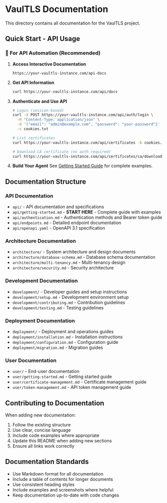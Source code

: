 # VaulTLS Documentation

This directory contains all documentation for the VaulTLS project.

## Quick Start - API Usage

### 🚀 For API Automation (Recommended)

1. **Access Interactive Documentation**
   ```
   https://your-vaultls-instance.com/api-docs
   ```

2. **Get API Information**
   ```bash
   curl https://your-vaultls-instance.com/api/docs
   ```

3. **Authenticate and Use API**
   ```bash
   # Login (session-based)
   curl -X POST https://your-vaultls-instance.com/api/auth/login \
     -H "Content-Type: application/json" \
     -d '{"email": "admin@example.com", "password": "your-password"}' \
     -c cookies.txt

   # List certificates
   curl https://your-vaultls-instance.com/api/certificates -b cookies.txt

   # Download CA certificate (no auth required)
   curl https://your-vaultls-instance.com/api/certificates/ca/download -o ca.pem
   ```

4. **Build Your Agent**
   See [Getting Started Guide](api/getting-started.md) for complete examples.

## Documentation Structure

### API Documentation
- `api/` - API documentation and specifications
- `api/getting-started.md` - **START HERE** - Complete guide with examples
- `api/authentication.md` - Authentication methods and Bearer token guide
- `api/endpoints.md` - Detailed endpoint documentation
- `api/openapi.yaml` - OpenAPI 3.1 specification

### Architecture Documentation
- `architecture/` - System architecture and design documents
- `architecture/database-schema.md` - Database schema documentation
- `architecture/multi-tenancy.md` - Multi-tenancy design
- `architecture/security.md` - Security architecture

### Development Documentation
- `development/` - Developer guides and setup instructions
- `development/setup.md` - Development environment setup
- `development/contributing.md` - Contribution guidelines
- `development/testing.md` - Testing guidelines

### Deployment Documentation
- `deployment/` - Deployment and operations guides
- `deployment/installation.md` - Installation instructions
- `deployment/configuration.md` - Configuration guide
- `deployment/migration.md` - Migration guides

### User Documentation
- `user/` - End-user documentation
- `user/getting-started.md` - Getting started guide
- `user/certificate-management.md` - Certificate management guide
- `user/token-management.md` - API token management guide

## Contributing to Documentation

When adding new documentation:

1. Follow the existing structure
2. Use clear, concise language
3. Include code examples where appropriate
4. Update this README when adding new sections
5. Ensure all links work correctly

## Documentation Standards

- Use Markdown format for all documentation
- Include a table of contents for longer documents
- Use consistent heading styles
- Include examples and screenshots where helpful
- Keep documentation up-to-date with code changes
